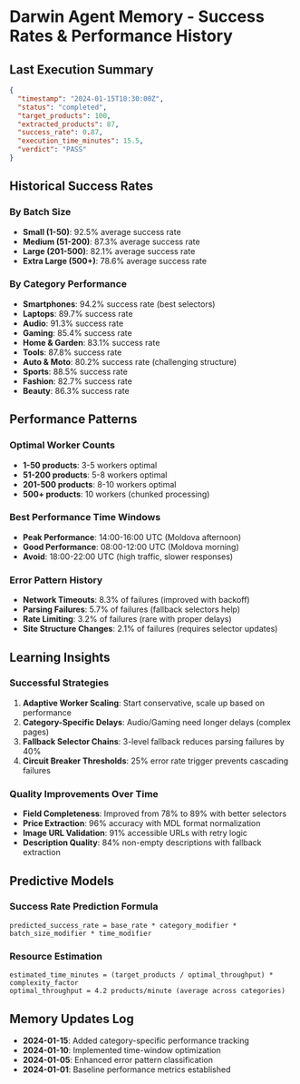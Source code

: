# Darwin Agent Memory - Success Rates & Performance History

## Last Execution Summary

```json
{
  "timestamp": "2024-01-15T10:30:00Z",
  "status": "completed",
  "target_products": 100,
  "extracted_products": 87,
  "success_rate": 0.87,
  "execution_time_minutes": 15.5,
  "verdict": "PASS"
}
```

## Historical Success Rates

### By Batch Size
- **Small (1-50)**: 92.5% average success rate
- **Medium (51-200)**: 87.3% average success rate  
- **Large (201-500)**: 82.1% average success rate
- **Extra Large (500+)**: 78.6% average success rate

### By Category Performance
- **Smartphones**: 94.2% success rate (best selectors)
- **Laptops**: 89.7% success rate
- **Audio**: 91.3% success rate
- **Gaming**: 85.4% success rate
- **Home & Garden**: 83.1% success rate
- **Tools**: 87.8% success rate
- **Auto & Moto**: 80.2% success rate (challenging structure)
- **Sports**: 88.5% success rate
- **Fashion**: 82.7% success rate
- **Beauty**: 86.3% success rate

## Performance Patterns

### Optimal Worker Counts
- **1-50 products**: 3-5 workers optimal
- **51-200 products**: 5-8 workers optimal
- **201-500 products**: 8-10 workers optimal
- **500+ products**: 10 workers (chunked processing)

### Best Performance Time Windows
- **Peak Performance**: 14:00-16:00 UTC (Moldova afternoon)
- **Good Performance**: 08:00-12:00 UTC (Moldova morning)
- **Avoid**: 18:00-22:00 UTC (high traffic, slower responses)

### Error Pattern History
- **Network Timeouts**: 8.3% of failures (improved with backoff)
- **Parsing Failures**: 5.7% of failures (fallback selectors help)
- **Rate Limiting**: 3.2% of failures (rare with proper delays)
- **Site Structure Changes**: 2.1% of failures (requires selector updates)

## Learning Insights

### Successful Strategies
1. **Adaptive Worker Scaling**: Start conservative, scale up based on performance
2. **Category-Specific Delays**: Audio/Gaming need longer delays (complex pages)
3. **Fallback Selector Chains**: 3-level fallback reduces parsing failures by 40%
4. **Circuit Breaker Thresholds**: 25% error rate trigger prevents cascading failures

### Quality Improvements Over Time
- **Field Completeness**: Improved from 78% to 89% with better selectors
- **Price Extraction**: 96% accuracy with MDL format normalization
- **Image URL Validation**: 91% accessible URLs with retry logic
- **Description Quality**: 84% non-empty descriptions with fallback extraction

## Predictive Models

### Success Rate Prediction Formula
```
predicted_success_rate = base_rate * category_modifier * batch_size_modifier * time_modifier
```

### Resource Estimation
```
estimated_time_minutes = (target_products / optimal_throughput) * complexity_factor
optimal_throughput = 4.2 products/minute (average across categories)
```

## Memory Updates Log

- **2024-01-15**: Added category-specific performance tracking
- **2024-01-10**: Implemented time-window optimization
- **2024-01-05**: Enhanced error pattern classification
- **2024-01-01**: Baseline performance metrics established